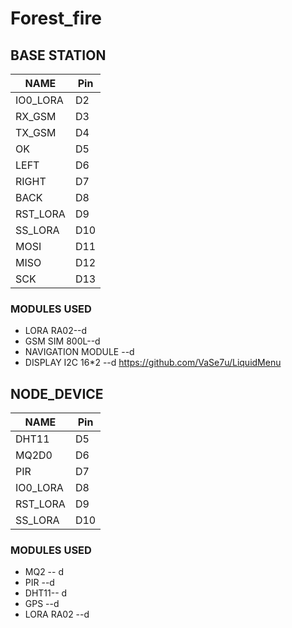 # Forest_fire

## BASE STATION
| NAME     | Pin |
|----------|-----|
| IO0_LORA | D2  |
| RX_GSM   | D3  |
| TX_GSM   | D4  |
| OK       | D5  |
| LEFT     | D6  |
| RIGHT    | D7  |
| BACK     | D8  |
| RST_LORA | D9  |
| SS_LORA  | D10 |
| MOSI     | D11 |
| MISO     | D12 |
| SCK      | D13 |

### MODULES USED
- LORA RA02--d
- GSM SIM 800L--d
- NAVIGATION MODULE --d
- DISPLAY I2C 16*2 --d https://github.com/VaSe7u/LiquidMenu

## NODE_DEVICE
| NAME     | Pin |
|----------|-----|
|   DHT11  | D5  |
| MQ2D0    | D6  |
| PIR      | D7  |
| IO0_LORA | D8  |
| RST_LORA | D9  |
| SS_LORA  | D10 |

### MODULES USED
- MQ2 -- d
- PIR --d
- DHT11-- d
- GPS --d
- LORA RA02 --d
